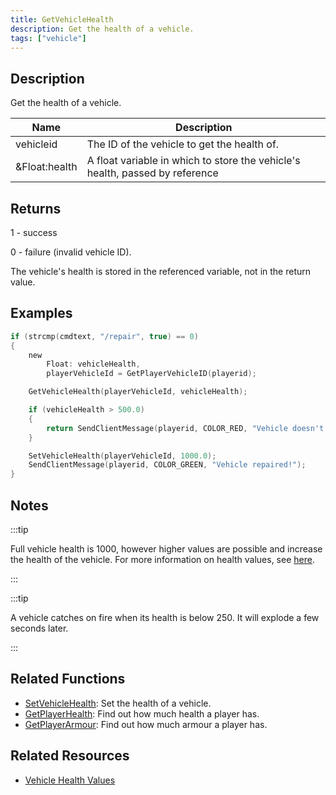 ```yaml
---
title: GetVehicleHealth
description: Get the health of a vehicle.
tags: ["vehicle"]
---
```


## Description

Get the health of a vehicle.

| Name          | Description                                                                  |
| ------------- | ---------------------------------------------------------------------------- |
| vehicleid     | The ID of the vehicle to get the health of.                                  |
| &Float:health | A float variable in which to store the vehicle's health, passed by reference |

## Returns

1 - success

0 - failure (invalid vehicle ID).

The vehicle's health is stored in the referenced variable, not in the return value.

## Examples

```c
if (strcmp(cmdtext, "/repair", true) == 0)
{
    new
        Float: vehicleHealth,
        playerVehicleId = GetPlayerVehicleID(playerid);

    GetVehicleHealth(playerVehicleId, vehicleHealth);

    if (vehicleHealth > 500.0)
    {
        return SendClientMessage(playerid, COLOR_RED, "Vehicle doesn't need repairing!");
    }

    SetVehicleHealth(playerVehicleId, 1000.0);
    SendClientMessage(playerid, COLOR_GREEN, "Vehicle repaired!");
}
```

## Notes

:::tip

Full vehicle health is 1000, however higher values are possible and increase the health of the vehicle. For more information on health values, see [here](../resources/vehiclehealth).

:::

:::tip

A vehicle catches on fire when its health is below 250. It will explode a few seconds later.

:::

## Related Functions

- [SetVehicleHealth](SetVehicleHealth): Set the health of a vehicle.
- [GetPlayerHealth](GetPlayerHealth): Find out how much health a player has.
- [GetPlayerArmour](GetPlayerArmour): Find out how much armour a player has.

## Related Resources

- [Vehicle Health Values](../resources/vehiclehealth)
